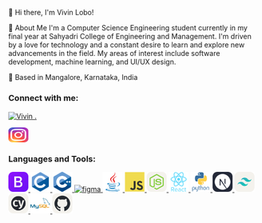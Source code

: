 👋 Hi there, I'm Vivin Lobo!

🌟 About Me
I'm a Computer Science Engineering student currently in my final year at Sahyadri College of Engineering and Management. I'm driven by a love for technology and a constant desire to learn and explore new advancements in the field. My areas of interest include software development, machine learning, and UI/UX design.

📍 Based in Mangalore, Karnataka, India

<h3 align="left">Connect with me:</h3>
<p align="left">
<a href="https://www.linkedin.com/in/vivinlobo/" target="blank"><img align="center" src="https://raw.githubusercontent.com/rahuldkjain/github-profile-readme-generator/master/src/images/icons/Social/linked-in-alt.svg" alt="Vivin ." height="30" width="40" /></a>
  
<a href="https://www.instagram.com/lobo_vivin_03/" target="blank"><img align="center" src="https://github.com/tandpfun/skill-icons/blob/main/icons/Instagram.svg" alt="Vivin ." height="30" width="40" /></a>

</p>

<h3 align="left">Languages and Tools:</h3>
<p align="left"> 
  <a href="https://getbootstrap.com" target="_blank" rel="noreferrer"> 
    <img src="https://github.com/tandpfun/skill-icons/blob/main/icons/Bootstrap.svg" alt="bootstrap" width="40" height="40"/> 
  </a> 
  <a href="https://www.cprogramming.com/" target="_blank" rel="noreferrer"> 
    <img src="https://raw.githubusercontent.com/devicons/devicon/master/icons/c/c-original.svg" alt="c" width="40" height="40"/> 
  </a> 
  <a href="https://www.w3schools.com/cpp/" target="_blank" rel="noreferrer"> 
    <img src="https://raw.githubusercontent.com/devicons/devicon/master/icons/cplusplus/cplusplus-original.svg" alt="cplusplus" width="40" height="40"/> 
  </a> 
  <a href="https://www.figma.com/" target="_blank" rel="noreferrer"> 
    <img src="https://www.vectorlogo.zone/logos/figma/figma-icon.svg" alt="figma" width="40" height="40"/> 
  </a> 
  <a href="https://www.java.com" target="_blank" rel="noreferrer"> 
    <img src="https://raw.githubusercontent.com/devicons/devicon/master/icons/java/java-original.svg" alt="java" width="40" height="40"/> 
  </a> 
  <a href="https://developer.mozilla.org/en-US/docs/Web/JavaScript" target="_blank" rel="noreferrer"> 
    <img src="https://raw.githubusercontent.com/devicons/devicon/master/icons/javascript/javascript-original.svg" alt="javascript" width="40" height="40"/> 
  </a> 
  <a href="https://nodejs.org" target="_blank" rel="noreferrer"> 
    <img src="https://github.com/tandpfun/skill-icons/blob/main/icons/NodeJS-Light.svg" alt="nodejs" width="40" height="40"/> 
  </a> 
  <a href="https://reactjs.org/" target="_blank" rel="noreferrer"> 
    <img src="https://raw.githubusercontent.com/devicons/devicon/master/icons/react/react-original-wordmark.svg" alt="react" width="40" height="40"/> 
  </a>
  <a href="https://www.python.org/" target="_blank" rel="noreferrer"> 
    <img src="https://github.com/devicons/devicon/blob/master/icons/python/python-original-wordmark.svg" alt="python" width="40" height="40"/> 
  </a>
  <a href="https://nextjs.org/" target="_blank" rel="noreferrer">
    <img src="https://github.com/tandpfun/skill-icons/blob/main/icons/NextJS-Dark.svg" alt="python" width="40" height="40"/> 
  </a>
  <a href="https://tailwindcss.com/" target="_blank" rel="noreferrer">
    <img src="https://github.com/tandpfun/skill-icons/blob/main/icons/TailwindCSS-Light.svg" alt="python" width="40" height="40"/> 
  </a>
  <a href="https://www.cypress.io/" target="_blank" rel="noreferrer"> 
    <img src="https://github.com/tandpfun/skill-icons/blob/main/icons/Cypress-Light.svg" alt="Cypress" width="40" height="40"/> 
  </a>
    <a href="https://www.mysql.com/" target="_blank" rel="noreferrer"> 
    <img src="https://github.com/devicons/devicon/blob/master/icons/mysql/mysql-original-wordmark.svg" alt="Mysql" width="40" height="40"/> 
  </a>
  <a href="https://github.com/" target="_blank" rel="noreferrer"> 
    <img src="https://github.com/tandpfun/skill-icons/blob/main/icons/Github-Light.svg" alt="Mysql" width="40" height="40"/> 
  </a>


</p>


